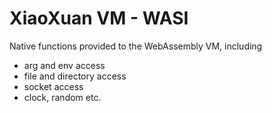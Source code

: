 # XiaoXuan VM - WASI

Native functions provided to the WebAssembly VM, including

- arg and env access
- file and directory access
- socket access
- clock, random etc.
